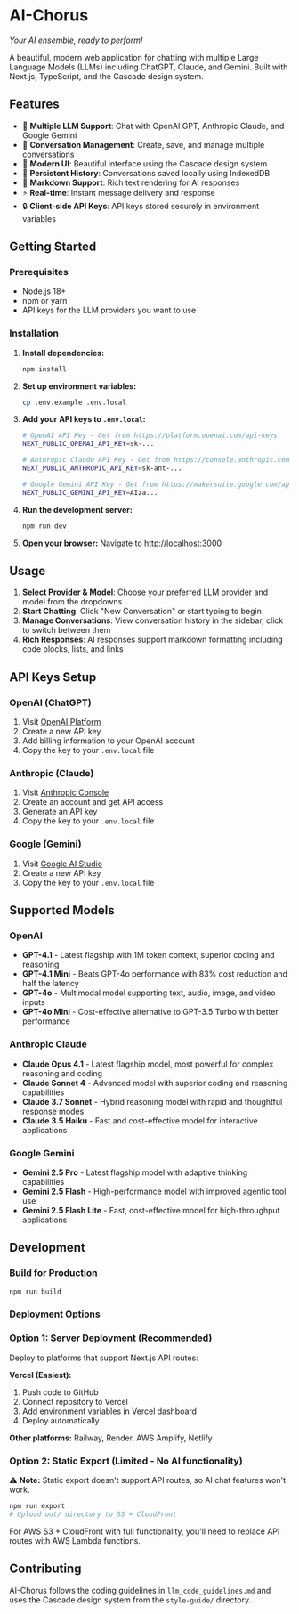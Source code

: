 # AI-Chorus

*Your AI ensemble, ready to perform!*

A beautiful, modern web application for chatting with multiple Large Language Models (LLMs) including ChatGPT, Claude, and Gemini. Built with Next.js, TypeScript, and the Cascade design system.

## Features

- 🤖 **Multiple LLM Support**: Chat with OpenAI GPT, Anthropic Claude, and Google Gemini
- 💬 **Conversation Management**: Create, save, and manage multiple conversations
- 📱 **Modern UI**: Beautiful interface using the Cascade design system
- 💾 **Persistent History**: Conversations saved locally using IndexedDB
- 📝 **Markdown Support**: Rich text rendering for AI responses
- ⚡ **Real-time**: Instant message delivery and response
- 🔒 **Client-side API Keys**: API keys stored securely in environment variables

## Getting Started

### Prerequisites

- Node.js 18+
- npm or yarn
- API keys for the LLM providers you want to use

### Installation

1. **Install dependencies:**
   ```bash
   npm install
   ```

2. **Set up environment variables:**
   ```bash
   cp .env.example .env.local
   ```

3. **Add your API keys to `.env.local`:**
   ```bash
   # OpenAI API Key - Get from https://platform.openai.com/api-keys
   NEXT_PUBLIC_OPENAI_API_KEY=sk-...

   # Anthropic Claude API Key - Get from https://console.anthropic.com/
   NEXT_PUBLIC_ANTHROPIC_API_KEY=sk-ant-...

   # Google Gemini API Key - Get from https://makersuite.google.com/app/apikey
   NEXT_PUBLIC_GEMINI_API_KEY=AIza...
   ```

4. **Run the development server:**
   ```bash
   npm run dev
   ```

5. **Open your browser:**
   Navigate to [http://localhost:3000](http://localhost:3000)

## Usage

1. **Select Provider & Model**: Choose your preferred LLM provider and model from the dropdowns
2. **Start Chatting**: Click "New Conversation" or start typing to begin
3. **Manage Conversations**: View conversation history in the sidebar, click to switch between them
4. **Rich Responses**: AI responses support markdown formatting including code blocks, lists, and links

## API Keys Setup

### OpenAI (ChatGPT)
1. Visit [OpenAI Platform](https://platform.openai.com/api-keys)
2. Create a new API key
3. Add billing information to your OpenAI account
4. Copy the key to your `.env.local` file

### Anthropic (Claude)
1. Visit [Anthropic Console](https://console.anthropic.com/)
2. Create an account and get API access
3. Generate an API key
4. Copy the key to your `.env.local` file

### Google (Gemini)
1. Visit [Google AI Studio](https://makersuite.google.com/app/apikey)
2. Create a new API key
3. Copy the key to your `.env.local` file

## Supported Models

### OpenAI
- **GPT-4.1** - Latest flagship with 1M token context, superior coding and reasoning
- **GPT-4.1 Mini** - Beats GPT-4o performance with 83% cost reduction and half the latency
- **GPT-4o** - Multimodal model supporting text, audio, image, and video inputs
- **GPT-4o Mini** - Cost-effective alternative to GPT-3.5 Turbo with better performance

### Anthropic Claude
- **Claude Opus 4.1** - Latest flagship model, most powerful for complex reasoning and coding
- **Claude Sonnet 4** - Advanced model with superior coding and reasoning capabilities
- **Claude 3.7 Sonnet** - Hybrid reasoning model with rapid and thoughtful response modes
- **Claude 3.5 Haiku** - Fast and cost-effective model for interactive applications

### Google Gemini
- **Gemini 2.5 Pro** - Latest flagship model with adaptive thinking capabilities
- **Gemini 2.5 Flash** - High-performance model with improved agentic tool use
- **Gemini 2.5 Flash Lite** - Fast, cost-effective model for high-throughput applications

## Development

### Build for Production
```bash
npm run build
```

### Deployment Options

### Option 1: Server Deployment (Recommended)
Deploy to platforms that support Next.js API routes:

**Vercel (Easiest):**
1. Push code to GitHub
2. Connect repository to Vercel
3. Add environment variables in Vercel dashboard
4. Deploy automatically

**Other platforms:** Railway, Render, AWS Amplify, Netlify

### Option 2: Static Export (Limited - No AI functionality)
⚠️ **Note:** Static export doesn't support API routes, so AI chat features won't work.

```bash
npm run export
# Upload out/ directory to S3 + CloudFront
```

For AWS S3 + CloudFront with full functionality, you'll need to replace API routes with AWS Lambda functions.

## Contributing

AI-Chorus follows the coding guidelines in `llm_code_guidelines.md` and uses the Cascade design system from the `style-guide/` directory.
